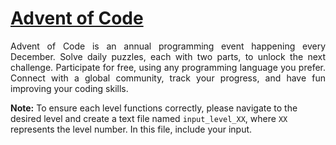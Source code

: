 # [Advent of Code](https://adventofcode.com/)

<p style="text-align: justify;">
Advent of Code is an annual programming event happening every December. Solve daily puzzles, each with two parts, to unlock the next challenge. Participate for free, using any programming language you prefer. Connect with a global community, track your progress, and have fun improving your coding skills.
</p>

**Note:** To ensure each level functions correctly, please navigate to the desired level and create a text file named `input_level_XX`, where `XX` represents the level number. In this file, include your input.